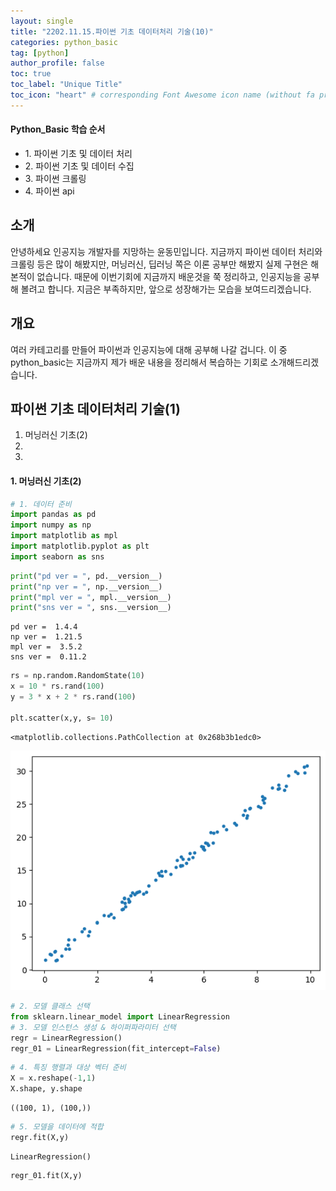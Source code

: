 ```yaml
---
layout: single
title: "2202.11.15.파이썬 기초 데이터처리 기술(10)"
categories: python_basic
tag: [python]
author_profile: false
toc: true
toc_label: "Unique Title"
toc_icon: "heart" # corresponding Font Awesome icon name (without fa prefix)
---
```


<div class="notice--success">
<h4>Python_Basic 학습 순서</h4>
<ul>
    <li>1. 파이썬 기초 및 데이터 처리</li>
    <li>2. 파이썬 기초 및 데이터 수집</li>
    <li>3. 파이썬 크롤링</li>
    <li>4. 파이썬 api</li>
</ul>
</div>

## 소개

안녕하세요 인공지능 개발자를 지망하는 윤동민입니다. 지금까지 파이썬 데이터 처리와 크롤링 등은 많이 해봤지만, 머닝러신, 딥러닝 쪽은 이론 공부만 해봤지 실제 구현은 해본적이 없습니다. 때문에 이번기회에 지금까지 배운것을 쭉 정리하고, 인공지능을 공부해 볼려고 합니다. 지금은 부족하지만, 앞으로 성장해가는 모습을 보여드리겠습니다.

## 개요

여러 카테고리를 만들어 파이썬과 인공지능에 대해 공부해 나갈 겁니다. 이 중 python_basic는 지금까지 제가 배운 내용을 정리해서 복습하는 기회로 소개해드리겠습니다.

## 파이썬 기초 데이터처리 기술(1)

1. 머닝러신 기초(2)
2.
3.

#### 1. 머닝러신 기초(2)

```python
# 1. 데이터 준비
import pandas as pd
import numpy as np
import matplotlib as mpl
import matplotlib.pyplot as plt
import seaborn as sns
```

```python
print("pd ver = ", pd.__version__)
print("np ver = ", np.__version__)
print("mpl ver = ", mpl.__version__)
print("sns ver = ", sns.__version__)
```

    pd ver =  1.4.4
    np ver =  1.21.5
    mpl ver =  3.5.2
    sns ver =  0.11.2

```python
rs = np.random.RandomState(10)
x = 10 * rs.rand(100)
y = 3 * x + 2 * rs.rand(100)

plt.scatter(x,y, s= 10)
```

    <matplotlib.collections.PathCollection at 0x268b3b1edc0>

![png](output_2_1.png)

```python
# 2. 모델 클래스 선택
from sklearn.linear_model import LinearRegression
# 3. 모델 인스턴스 생성 & 하이퍼파라미터 선택
regr = LinearRegression()
regr_01 = LinearRegression(fit_intercept=False)
```

```python
# 4. 특징 행렬과 대상 벡터 준비
X = x.reshape(-1,1)
X.shape, y.shape
```

    ((100, 1), (100,))

```python
# 5. 모델을 데이터에 적합
regr.fit(X,y)
```

    LinearRegression()

```python
regr_01.fit(X,y)
```
